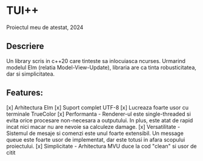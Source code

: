 # TUI++

Proiectul meu de atestat, 2024

## Descriere

Un library scris in c++20 care tinteste sa inlocuiasca ncurses. Urmarind modelul Elm (relatia Model-View-Update),
libraria are ca tinta robusticitatea, dar si simplicitatea.

## Features:

[x] Arhitectura Elm
[x] Suport complet UTF-8
[x] Lucreaza foarte usor cu terminale TrueColor
[x] Performanta - Renderer-ul este single-threaded si evita orice procesare non-necesara a outputului. In plus, este atat de rapid incat nici macar nu are nevoie sa calculeze damage.
[x] Versatilitate - Sistemul de mesaje si comenzi este unul foarte extensibil. Un message queue este foarte usor de implementat, dar este totusi in afara scopului proiectului.
[x] Simplicitate - Arhitectura MVU duce la cod "clean" si usor de citit

